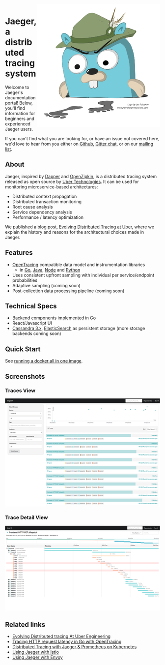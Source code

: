 <img align="right" src="images/jaeger-vector.svg" width=400>

# Jaeger, a distributed tracing system

Welcome to Jaeger's documentation portal! Below, you'll find information for beginners and experienced Jaeger users.

If you can't find what you are looking for, or have an issue not covered here, we'd love to hear from you either on [Github](https://github.com/uber/jaeger/issues), [Gitter chat](https://gitter.im/jaegertracing/Lobby), or on our [mailing list](https://groups.google.com/forum/#!forum/jaeger-tracing).

## About
Jaeger, inspired by [Dapper][dapper] and [OpenZipkin](http://zipkin.io),
is a distributed tracing system released as open source by [Uber Technologies][ubeross].
It can be used for monitoring microservice-based architectures:

* Distributed context propagation
* Distributed transaction monitoring
* Root cause analysis
* Service dependency analysis
* Performance / latency optimization

We published a blog post, [Evolving Distributed Tracing at Uber](https://eng.uber.com/distributed-tracing/), where we explain the history and reasons
for the architectural choices made in Jaeger.

## Features

  * [OpenTracing](http://opentracing.io/) compatible data model and instrumentation libraries
    * in [Go](https://github.com/uber/jaeger-client-go), [Java](https://github.com/uber/jaeger-client-java), [Node](https://github.com/uber/jaeger-client-node) and [Python](https://github.com/uber/jaeger-client-python)
  * Uses consistent upfront sampling with individual per service/endpoint probabilities
  * Adaptive sampling (coming soon)
  * Post-collection data processing pipeline (coming soon)

## Technical Specs

  * Backend components implemented in Go
  * React/Javascript UI
  * [Cassandra 3.x](https://github.com/uber/jaeger/tree/master/plugin/storage/cassandra), [ElasticSearch](https://github.com/uber/jaeger/tree/master/plugin/storage/es) as persistent storage (more storage backends coming soon)

## Quick Start
See [running a docker all in one image](getting_started.md#all-in-one-docker-image).

## Screenshots

### Traces View
[![Traces View](images/traces-ss.png)](images/traces-ss.png)

### Trace Detail View
[![Detail View](images/trace-detail-ss.png)](images/trace-detail-ss.png)

## Related links
- [Evolving Distributed tracing At Uber Engineering](https://eng.uber.com/distributed-tracing/)
- [Tracing HTTP request latency in Go with OpenTracing](https://medium.com/opentracing/tracing-http-request-latency-in-go-with-opentracing-7cc1282a100a)
- [Distributed Tracing with Jaeger & Prometheus on Kubernetes](https://blog.openshift.com/openshift-commons-briefing-82-distributed-tracing-with-jaeger-prometheus-on-kubernetes/)
- [Using Jaeger with Istio](https://istio.io/docs/tasks/telemetry/distributed-tracing.html)
- [Using Jaeger with Envoy](https://envoyproxy.github.io/envoy/install/sandboxes/jaeger_tracing.html)

[dapper]: https://research.google.com/pubs/pub36356.html
[ubeross]: http://uber.github.io
